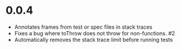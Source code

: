 
# 0.0.4

-   Annotates frames from test or spec files in stack traces
-   Fixes a bug where toThrow does not throw for non-functions. #2
-   Automatically removes the stack trace limit before running tests

